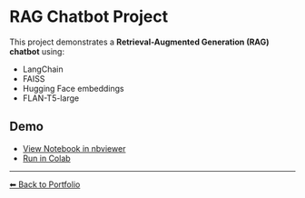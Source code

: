 # RAG Chatbot Project

This project demonstrates a **Retrieval-Augmented Generation (RAG) chatbot** using:
- LangChain
- FAISS
- Hugging Face embeddings
- FLAN-T5-large

## Demo
- [View Notebook in nbviewer](https://nbviewer.org/github/Anjujosetom/anjujosetom.github.io/blob/main/projects/rag-chatbot/rag_chatbot.ipynb)  
- [Run in Colab](https://colab.research.google.com/github/Anjujosetom/anjujosetom.github.io/blob/main/projects/rag-chatbot/rag_chatbot.ipynb)  

---
[⬅ Back to Portfolio](https://anjujosetom.github.io)
